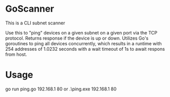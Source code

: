# GoScanner
This is a CLI subnet scanner

Use this to "ping" devices on a given subnet on a given port via the TCP protocol. Returns response if the device is up or down.
Utilizes Go's goroutines to ping all devices concurrently, which results in a runtime with 254 addresses of 1.0232 seconds with a wait timeout of 1s to await respons from host.

# Usage
go run ping.go 192.168.1 80
or
.\ping.exe 192.168.1 80
